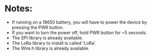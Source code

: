 # Notes:
- If running on a 18650 battery, you will have to power the device by pressing the PWR button.
- If you want to turn the power off, hold PWR button for ~5 seconds.
- The SPI library is already available.
- The LoRa library to install is called 'LoRa'.
- The Wire.h library is already available.
